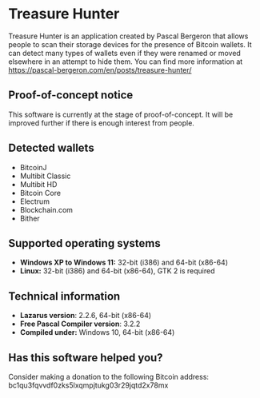 # Treasure Hunter

Treasure Hunter is an application created by Pascal Bergeron that allows people
to scan their storage devices for the presence of Bitcoin wallets. It can
detect many types of wallets even if they were renamed or moved elsewhere
in an attempt to hide them. You can find more information at https://pascal-bergeron.com/en/posts/treasure-hunter/

## Proof-of-concept notice

This software is currently at the stage of proof-of-concept. It will be improved
further if there is enough interest from people.

## Detected wallets

- BitcoinJ
- Multibit Classic
- Multibit HD
- Bitcoin Core
- Electrum
- Blockchain.com
- Bither

## Supported operating systems

- **Windows XP to Windows 11:** 32-bit (i386) and 64-bit (x86-64)
- **Linux:** 32-bit (i386) and 64-bit (x86-64), GTK 2 is required

## Technical information

- **Lazarus version**: 2.2.6, 64-bit (x86-64)
- **Free Pascal Compiler version**: 3.2.2
- **Compiled under:** Windows 10, 64-bit (x86-64)

## Has this software helped you?

Consider making a donation to the following Bitcoin address: 
bc1qu3fqvvdf0zks5lxqmpjtukg03r29jqtd2x78mx